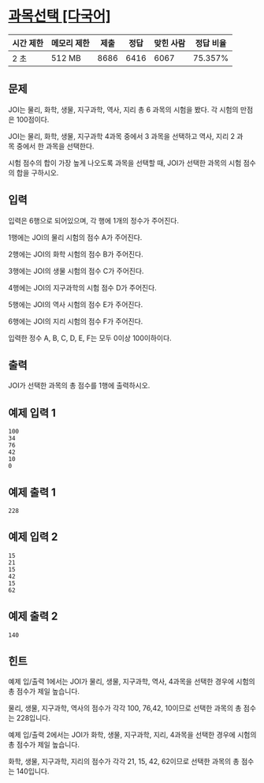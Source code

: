 # [과목선택 [다국어]](https://www.acmicpc.net/problem/11948)

| 시간 제한 | 메모리 제한 | 제출 | 정답 | 맞힌 사람 | 정답 비율 |
| --- | --- | --- | --- | --- | --- |
| 2 초 | 512 MB | 8686 | 6416 | 6067 | 75.357% |

## 문제

JOI는 물리, 화학, 생물, 지구과학, 역사, 지리 총 6 과목의 시험을 봤다. 각 시험의 만점은 100점이다.

JOI는 물리, 화학, 생물, 지구과학 4과목 중에서 3 과목을 선택하고 역사, 지리 2 과목 중에서 한 과목을 선택한다.

시험 점수의 합이 가장 높게 나오도록 과목을 선택할 때, JOI가 선택한 과목의 시험 점수의 합을 구하시오.

## 입력

입력은 6행으로 되어있으며, 각 행에 1개의 정수가 주어진다.

1행에는 JOI의 물리 시험의 점수 A가 주어진다.

2행에는 JOI의 화학 시험의 점수 B가 주어진다.

3행에는 JOI의 생물 시험의 점수 C가 주어진다.

4행에는 JOI의 지구과학의 시험 점수 D가 주어진다.

5행에는 JOI의 역사 시험의 점수 E가 주어진다.

6행에는 JOI의 지리 시험의 점수 F가 주어진다.

입력한 정수 A, B, C, D, E, F는 모두 0이상 100이하이다.

## 출력

JOI가 선택한 과목의 총 점수를 1행에 출력하시오.

## 예제 입력 1

```
100
34
76
42
10
0

```

## 예제 출력 1

```
228

```

## 예제 입력 2

```
15
21
15
42
15
62

```

## 예제 출력 2

```
140

```

## 힌트

예제 입/출력 1에서는 JOI가 물리, 생물, 지구과학, 역사, 4과목을 선택한 경우에 시험의 총 점수가 제일 높습니다.

물리, 생물, 지구과학, 역사의 점수가 각각 100, 76,42, 10이므로 선택한 과목의 총 점수는 228입니다.

예제 입/출력 2에서는 JOI가 화학, 생물, 지구과학, 지리, 4과목을 선택한 경우에 시험의 총 점수가 제일 높습니다.

화학, 생물, 지구과학, 지리의 점수가 각각 21, 15, 42, 62이므로 선택한 과목의 총 점수는 140입니다.
